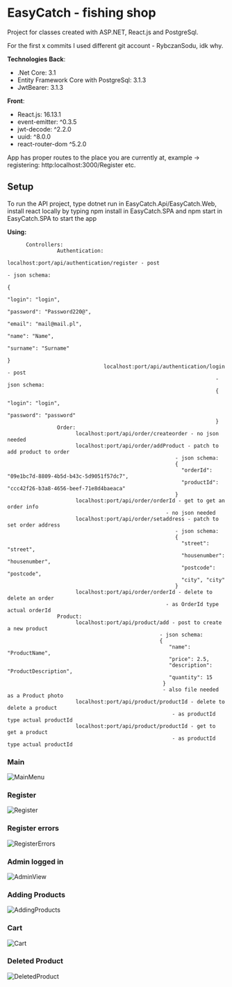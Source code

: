 
# EasyCatch - fishing shop
Project for classes created with ASP.NET, React.js and PostgreSql.

For the first x commits I used different git account - RybczanSodu, idk why.

**Technologies**
**Back**:
* .Net Core: 3.1
* Entity Framework Core with PostgreSql: 3.1.3
* JwtBearer: 3.1.3

**Front**:
* React.js: 16.13.1
* event-emitter: ^0.3.5
* jwt-decode: ^2.2.0
* uuid: ^8.0.0
* react-router-dom ^5.2.0

App has proper routes to the place you are currently at, example -> registering: http:localhost:3000/Register etc.
      
## Setup
To run the API project, type dotnet run in EasyCatch.Api/EasyCatch.Web,
install react locally by typing npm install in EasyCatch.SPA
and npm start in EasyCatch.SPA to start the app

**Using:**
```
      Controllers:
                Authentication:
                               localhost:port/api/authentication/register - post
                                                                      - json schema:
                                                                      {
                                                                        "login": "login",
                                                                        "password": "Password220@",
                                                                        "email": "mail@mail.pl",
                                                                        "name": "Name",
                                                                        "surname": "Surname"
                                                                      }
                               localhost:port/api/authentication/login - post
                                                                   - json schema:
                                                                   {
                                                                   "login": "login",
                                                                   "password": "password"
                                                                   }                                              
                Order:
                      localhost:port/api/order/createorder - no json needed
                      localhost:port/api/order/addProduct - patch to add product to order
                                                      - json schema: 
                                                      {
                                                        "orderId": "09e1bc7d-8809-4b5d-b43c-5d9051f57dc7",
                                                        "productId": "ccc42f26-b3a8-4656-beef-71e8d4baeaca"
                                                      }
                      localhost:port/api/order/orderId - get to get an order info
                                                   - no json needed
                      localhost:port/api/order/setaddress - patch to set order address
                                                      - json schema:
                                                      {
                                                        "street": "street",
                                                        "housenumber": "housenumber",
                                                        "postcode": "postcode",
                                                        "city", "city"
                                                      }
                      localhost:port/api/order/orderId - delete to delete an order
                                                   - as OrderId type actual orderId
                Product:
                      localhost:port/api/product/add - post to create a new product
                                                 - json schema: 
                                                 {
                                                    "name": "ProductName",
                                                    "price": 2.5,
                                                    "description": "ProductDescription",
                                                    "quantity": 15
                                                  }
                                                  - also file needed as a Product photo
                      localhost:port/api/product/productId - delete to delete a product
                                                     - as productId type actual productId
                      localhost:port/api/product/productId - get to get a product
                                                     - as productId type actual productId

```
### Main
![MainMenu](./screenshots/Main.png)
### Register
![Register](./screenshots/Register.png) 
### Register errors
![RegisterErrors](./screenshots/RegisterErrors.png) 
### Admin logged in
![AdminView](./screenshots/AdminView.png) 
### Adding Products
![AddingProducts](./screenshots/AddingProducts.png) 
### Cart
![Cart](./screenshots/NormalUserCart.png) 
### Deleted Product
![DeletedProduct](./screenshots/DeletedProduct.png) 

